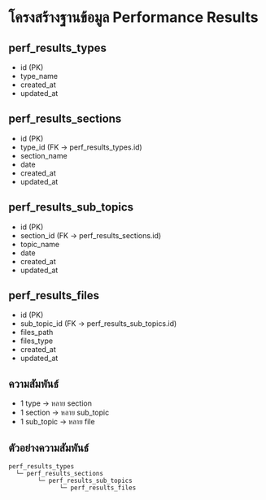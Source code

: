 # โครงสร้างฐานข้อมูล Performance Results

## perf_results_types
- id (PK)
- type_name
- created_at
- updated_at

## perf_results_sections
- id (PK)
- type_id (FK → perf_results_types.id)
- section_name
- date
- created_at
- updated_at

## perf_results_sub_topics
- id (PK)
- section_id (FK → perf_results_sections.id)
- topic_name
- date
- created_at
- updated_at

## perf_results_files
- id (PK)
- sub_topic_id (FK → perf_results_sub_topics.id)
- files_path
- files_type
- created_at
- updated_at

## ความสัมพันธ์
- 1 type → หลาย section
- 1 section → หลาย sub_topic
- 1 sub_topic → หลาย file

## ตัวอย่างความสัมพันธ์
```
perf_results_types
  └─ perf_results_sections
        └─ perf_results_sub_topics
              └─ perf_results_files
```
